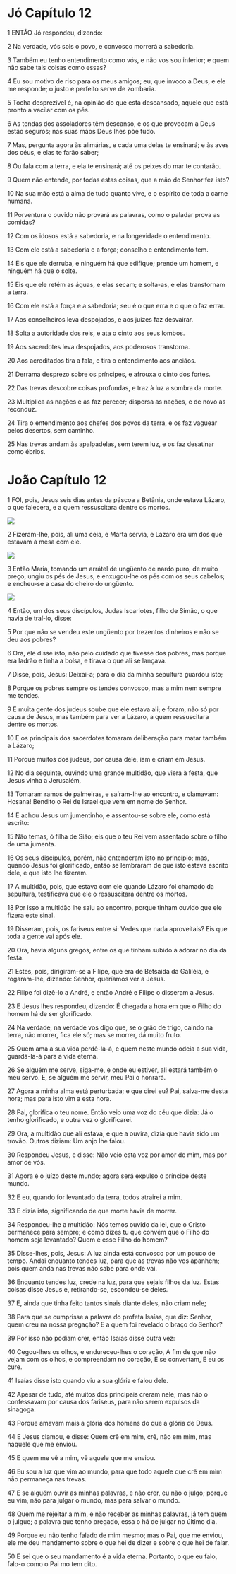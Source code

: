 # Jó Capítulo 12

1	ENTÃO Jó respondeu, dizendo:

2	Na verdade, vós sois o povo, e convosco morrerá a sabedoria.

3	Também eu tenho entendimento como vós, e não vos sou inferior; e quem não sabe tais coisas como essas?

4	Eu sou motivo de riso para os meus amigos; eu, que invoco a Deus, e ele me responde; o justo e perfeito serve de zombaria.

5	Tocha desprezível é, na opinião do que está descansado, aquele que está pronto a vacilar com os pés.

6	As tendas dos assoladores têm descanso, e os que provocam a Deus estão seguros; nas suas mãos Deus lhes põe tudo.

7	Mas, pergunta agora às alimárias, e cada uma delas te ensinará; e às aves dos céus, e elas te farão saber;

8	Ou fala com a terra, e ela te ensinará; até os peixes do mar te contarão.

9	Quem não entende, por todas estas coisas, que a mão do Senhor fez isto?

10	Na sua mão está a alma de tudo quanto vive, e o espírito de toda a carne humana.

11	Porventura o ouvido não provará as palavras, como o paladar prova as comidas?

12	Com os idosos está a sabedoria, e na longevidade o entendimento.

13	Com ele está a sabedoria e a força; conselho e entendimento tem.

14	Eis que ele derruba, e ninguém há que edifique; prende um homem, e ninguém há que o solte.

15	Eis que ele retém as águas, e elas secam; e solta-as, e elas transtornam a terra.

16	Com ele está a força e a sabedoria; seu é o que erra e o que o faz errar.

17	Aos conselheiros leva despojados, e aos juízes faz desvairar.

18	Solta a autoridade dos reis, e ata o cinto aos seus lombos.

19	Aos sacerdotes leva despojados, aos poderosos transtorna.

20	Aos acreditados tira a fala, e tira o entendimento aos anciãos.

21	Derrama desprezo sobre os príncipes, e afrouxa o cinto dos fortes.

22	Das trevas descobre coisas profundas, e traz à luz a sombra da morte.

23	Multiplica as nações e as faz perecer; dispersa as nações, e de novo as reconduz.

24	Tira o entendimento aos chefes dos povos da terra, e os faz vaguear pelos desertos, sem caminho.

25	Nas trevas andam às apalpadelas, sem terem luz, e os faz desatinar como ébrios.

# João Capítulo 12

1	FOI, pois, Jesus seis dias antes da páscoa a Betânia, onde estava Lázaro, o que falecera, e a quem ressuscitara dentre os mortos.

![](.img/43_Jn_12_01_RG.jpg)

2	Fizeram-lhe, pois, ali uma ceia, e Marta servia, e Lázaro era um dos que estavam à mesa com ele.

![](.img/43_Jn_12_02_RG.jpg)

3	Então Maria, tomando um arrátel de ungüento de nardo puro, de muito preço, ungiu os pés de Jesus, e enxugou-lhe os pés com os seus cabelos; e encheu-se a casa do cheiro do ungüento.

![](.img/43_Jn_12_03_RG.jpg)

4	Então, um dos seus discípulos, Judas Iscariotes, filho de Simão, o que havia de traí-lo, disse:

5	Por que não se vendeu este ungüento por trezentos dinheiros e não se deu aos pobres?

6	Ora, ele disse isto, não pelo cuidado que tivesse dos pobres, mas porque era ladrão e tinha a bolsa, e tirava o que ali se lançava.

7	Disse, pois, Jesus: Deixai-a; para o dia da minha sepultura guardou isto;

8	Porque os pobres sempre os tendes convosco, mas a mim nem sempre me tendes.

9	E muita gente dos judeus soube que ele estava ali; e foram, não só por causa de Jesus, mas também para ver a Lázaro, a quem ressuscitara dentre os mortos.

10	E os principais dos sacerdotes tomaram deliberação para matar também a Lázaro;

11	Porque muitos dos judeus, por causa dele, iam e criam em Jesus.

12	No dia seguinte, ouvindo uma grande multidão, que viera à festa, que Jesus vinha a Jerusalém,

13	Tomaram ramos de palmeiras, e saíram-lhe ao encontro, e clamavam: Hosana! Bendito o Rei de Israel que vem em nome do Senhor.

14	E achou Jesus um jumentinho, e assentou-se sobre ele, como está escrito:

15	Não temas, ó filha de Sião; eis que o teu Rei vem assentado sobre o filho de uma jumenta.

16	Os seus discípulos, porém, não entenderam isto no princípio; mas, quando Jesus foi glorificado, então se lembraram de que isto estava escrito dele, e que isto lhe fizeram.

17	A multidão, pois, que estava com ele quando Lázaro foi chamado da sepultura, testificava que ele o ressuscitara dentre os mortos.

18	Por isso a multidão lhe saiu ao encontro, porque tinham ouvido que ele fizera este sinal.

19	Disseram, pois, os fariseus entre si: Vedes que nada aproveitais? Eis que toda a gente vai após ele.

20	Ora, havia alguns gregos, entre os que tinham subido a adorar no dia da festa.

21	Estes, pois, dirigiram-se a Filipe, que era de Betsaida da Galiléia, e rogaram-lhe, dizendo: Senhor, queríamos ver a Jesus.

22	Filipe foi dizê-lo a André, e então André e Filipe o disseram a Jesus.

23	E Jesus lhes respondeu, dizendo: É chegada a hora em que o Filho do homem há de ser glorificado.

24	Na verdade, na verdade vos digo que, se o grão de trigo, caindo na terra, não morrer, fica ele só; mas se morrer, dá muito fruto.

25	Quem ama a sua vida perdê-la-á, e quem neste mundo odeia a sua vida, guardá-la-á para a vida eterna.

26	Se alguém me serve, siga-me, e onde eu estiver, ali estará também o meu servo. E, se alguém me servir, meu Pai o honrará.

27	Agora a minha alma está perturbada; e que direi eu? Pai, salva-me desta hora; mas para isto vim a esta hora.

28	Pai, glorifica o teu nome. Então veio uma voz do céu que dizia: Já o tenho glorificado, e outra vez o glorificarei.

29	Ora, a multidão que ali estava, e que a ouvira, dizia que havia sido um trovão. Outros diziam: Um anjo lhe falou.

30	Respondeu Jesus, e disse: Não veio esta voz por amor de mim, mas por amor de vós.

31	Agora é o juízo deste mundo; agora será expulso o príncipe deste mundo.

32	E eu, quando for levantado da terra, todos atrairei a mim.

33	E dizia isto, significando de que morte havia de morrer.

34	Respondeu-lhe a multidão: Nós temos ouvido da lei, que o Cristo permanece para sempre; e como dizes tu que convém que o Filho do homem seja levantado? Quem é esse Filho do homem?

35	Disse-lhes, pois, Jesus: A luz ainda está convosco por um pouco de tempo. Andai enquanto tendes luz, para que as trevas não vos apanhem; pois quem anda nas trevas não sabe para onde vai.

36	Enquanto tendes luz, crede na luz, para que sejais filhos da luz. Estas coisas disse Jesus e, retirando-se, escondeu-se deles.

37	E, ainda que tinha feito tantos sinais diante deles, não criam nele;

38	Para que se cumprisse a palavra do profeta Isaías, que diz: Senhor, quem creu na nossa pregação? E a quem foi revelado o braço do Senhor?

39	Por isso não podiam crer, então Isaías disse outra vez:

40	Cegou-lhes os olhos, e endureceu-lhes o coração, A fim de que não vejam com os olhos, e compreendam no coração, E se convertam, E eu os cure.

41	Isaías disse isto quando viu a sua glória e falou dele.

42	Apesar de tudo, até muitos dos principais creram nele; mas não o confessavam por causa dos fariseus, para não serem expulsos da sinagoga.

43	Porque amavam mais a glória dos homens do que a glória de Deus.

44	E Jesus clamou, e disse: Quem crê em mim, crê, não em mim, mas naquele que me enviou.

45	E quem me vê a mim, vê aquele que me enviou.

46	Eu sou a luz que vim ao mundo, para que todo aquele que crê em mim não permaneça nas trevas.

47	E se alguém ouvir as minhas palavras, e não crer, eu não o julgo; porque eu vim, não para julgar o mundo, mas para salvar o mundo.

48	Quem me rejeitar a mim, e não receber as minhas palavras, já tem quem o julgue; a palavra que tenho pregado, essa o há de julgar no último dia.

49	Porque eu não tenho falado de mim mesmo; mas o Pai, que me enviou, ele me deu mandamento sobre o que hei de dizer e sobre o que hei de falar.

50	E sei que o seu mandamento é a vida eterna. Portanto, o que eu falo, falo-o como o Pai mo tem dito.

